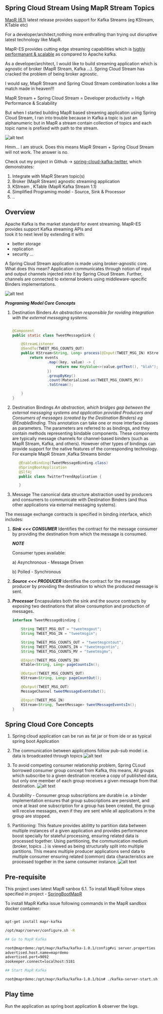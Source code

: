 ## Spring Cloud Stream Using MapR Stream Topics

[MapR (6.1)](https://mapr.com/blog/mapr-6-1-simplifies-the-development-of-ai-and-analytics-applications/)  latest 
release provides support for Kafka Streams (eg KStream, KTable etc)

For a developer/architect,nothing more enthralling than trying out disruptive latest technology like MapR.

MapR-ES provides cutting edge streaming capabilities which is [highly performanant & scalable](https://mapr.com/blog/kafka-vs-mapr-streams-why-mapr/) 
as compared to Apache kafka. 

As a developer/architect, I would like to build streaming application which is agnostic of broker 
(MapR Stream, Kafka ...). Spring Cloud Stream has cracked the problem of being broker agnostic.

I would say, MapR Stream and Spring Cloud Stream combination looks a like match made in heaven!!! 

MapR Stream + Spring Cloud Stream = Developer productivity = High Performance & Scalability

But when I started building MapR based streaming application using Spring Cloud Stream, I ran into trouble because
in Kafka a topic is just an alphanumeric but in MapR a stream contain collection of topics and each topic name is 
prefixed with path to the stream.

![alt text](MapRStreamTopicVsKafka.jpg) 

Hmm... I am struck. Does this means MapR Stream + Spring Cloud Stream will not work. The answer is no.

Check out my project in Github -> [spring-cloud-kafka-twitter](https://github.com/mgorav/SpringCloudKafkaStreamTwitterTrend), which demonstrates:
1. Integrate with MapR Steram topic(s)
2. Broker (MapR Stream) agnostic streaming application
3. KStream , KTable (MapR Kafka Stream 1.1)
4. Simplified Programing model - Source, Sink & Processor
5. ..

## Overview 
Apache Kafka is the market standard for event streaming. MapR-ES provides support Kafka streaming APIs and  
took it to next level by extending it with:
- better storage
- replication
- security ...

A Spring Cloud Stream application is made using broker-agnostic core. What does this mean? Application communicates 
through notion of input and output channels injected into it by Spring Cloud Stream. Further, channels are connected to 
external brokers using middleware-specific Binders implementations.

![alt text](SpringCloudStreamingApp.jpg) 

_**Programing Model Core Concepts**_
1. Destination Binders
    _An abstraction responsible for roviding integration with the external messaging systems._
    ```java
    
    @Component
    public static class TweetMessageSink {

        @StreamListener
        @SendTo(TWEET_MSG_COUNTS_OUT)
        public KStream<String, Long> process(@Input(TWEET_MSG_IN) KStream<String, TweetMessage> events) {
            return events
                    .map((key, value) -> {
                        return new KeyValue<>(value.getText(), "blah");
                    })
                    .groupByKey()
                    .count(Materialized.as(TWEET_MSG_COUNTS_MV))
                    .toStream();

        }
    }

    ```
    
2. Destination Bindings
    _An abstraction, which bridges gap between the external messaging systems and application provided Producers and 
    Consumers of messages (created by the Destination Binders) eg @EnableBinding._
    This annotation can take one or more interface classes as parameters. The parameters are referred to as bindings, 
    and they contain methods representing bindable components. These components are typically message channels 
    for channel-based binders (such as MapR Stream, Kafka, and others). However other types of bindings can provide 
    support for the native features of the corresponding technology. For example MapR Stream ,Kafka Streams binder 
    
    ```java
       @EnableBinding(TweetMessageBinding.class)
       @SpringBootApplication
       @Slf4j
       public class TwitterTrendApplication {
    
       }
    ```
    
 

3. Message
   The canonical data structure abstraction used by producers and consumers to communicate with Destination Binders 
   (and thus other applications via external messaging systems).
   
  The message exchange contracts is specified in binding interface, which includes: 
  
  1. _**Sink <<< CONSUMER**_
        Identifies the contract for the message consumer by providing the destination from which the message is consumed.
          
        _**NOTE**_ 
        
        Consumer types available:
        
        a) Asynchronous - Message Driven
        
        b) Polled - Synchronous
              
  2. _**Source <<< PRODUCER**_
        Identifies the contract for the message producer by providing the destination to which the produced message is sent.
      
  3. _**Processor**_
        Encapsulates both the sink and the source contracts by exposing two destinations that allow consumption and 
        production of messages.
   
     ```java
     interface TweetMessageBinding {
     
         String TWEET_MSG_OUT = "tweetmsgout";
         String TWEET_MSG_IN = "tweetmsgin";
     
         String TWEET_MSG_COUNTS_OUT = "tweetmsgcntout";
         String TWEET_MSG_COUNTS_IN = "tweetmsgcntin";
         String TWEET_MSG_COUNTS_MV = "tweetmsgmv";
     
         @Input(TWEET_MSG_COUNTS_IN)
         KTable<String, Long> pageCountsIn();
     
         @Output(TWEET_MSG_COUNTS_OUT)
         KStream<String, Long> pageCountOut();
     
         @Output(TWEET_MSG_OUT)
         MessageChannel tweetMessageEventsOut();
     
         @Input(TWEET_MSG_IN)
         KStream<String, TweetMessage> tweetMessageEventsIn();
     }
     ```    
    
   
## Spring Cloud Core Concepts
1. Spring cloud application can be run as fat jar or from ide or as typical spring boot Application

2. The communication between applications follow pub-sub model i.e. data is broadcasted through topics
   ![alt text](SpringCloudStreamPubSub.jpg)
   
3. To avoid  competing consumer relationship problem, Spring CLoud borrowed consumer group concept from Kafka, this means, 
   All groups which subscribe to a given destination receive a copy of published data, but only one member of each group 
   receives a given message from that destination.
   ![alt text](SpringCloudStreamConsumerGroup.jpg)
        
4. Durability - Consumer group subscriptions are durable i.e. a binder implementation ensures that group subscriptions 
   are persistent, and once at least one subscription for a group has been created, the group will receive messages,
    even if they are sent while all applications in the group are stopped.
    
5. Partitioning: This feature provides abilitty to partition data between multiple instances of a given application and
   provides performance boost specially for stateful processing, ensuring related data is processed together. Using 
   partitioning, the communication medium (broker, topics ..) is viewed as being structurally split into multiple
   partitions. This means multiple producer applications send data to multiple consumer ensuring related (common) data
   characteristics are processed together in the same consumer instance.
   ![alt text](SpringCloudStreamPartition.jpg)
## Pre-requisite

This project uses latest MapR sanbox 6.1. To install MapR follow steps specified in project - [SpringBootMapR](https://github.com/mgorav/SpringBootMapR)

To install MapR Kafka issue following commands in the MapR sandbox docker container:

```bash

apt-get install mapr-kafka

/opt/mapr/server/configure.sh -R

## Go to MapR Kafka 

root@maprdemo:/opt/mapr/kafka/kafka-1.0.1/config#vi server.properties
advertised.host.name=maprdemo
advertised.port=9092
zookeeper.connect=localhost:5181

## Start MapR Kafka

root@maprdemo:/opt/mapr/kafka/kafka-1.0.1/bin# ./kafka-server-start.sh  ../config/server.properties

```

## Play time
  Run the application as spring boot application & observer the logs.




 